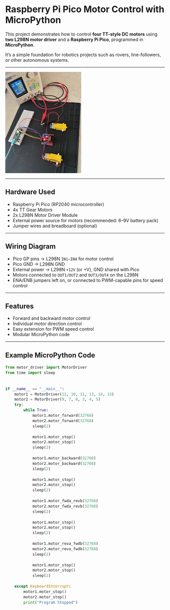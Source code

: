 # Raspberry Pi Pico Motor Control with MicroPython

This project demonstrates how to control **four TT-style DC motors** using **two L298N motor driver** and a **Raspberry Pi Pico**, programmed in **MicroPython**.  

It’s a simple foundation for robotics projects such as rovers, line-followers, or other autonomous systems.

---

![MotorCircuit](images/Motor_Driver_circuit.jpg)

---

## Hardware Used
- Raspberry Pi Pico (RP2040 microcontroller)
- 4x TT Gear Motors
- 2x L298N Motor Driver Module
- External power source for motors (recommended: 6–9V battery pack)
- Jumper wires and breadboard (optional)

---

## Wiring Diagram
- Pico GP pins → L298N `IN1–IN4` for motor control
- Pico GND → L298N GND
- External power → L298N `+12V` (or +V), GND shared with Pico
- Motors connected to `OUT1/OUT2` and `OUT3/OUT4` on the L298N
- ENA/ENB jumpers left on, or connected to PWM-capable pins for speed control

---

## Features
- Forward and backward motor control
- Individual motor direction control
- Easy extension for PWM speed control
- Modular MicroPython code

---

## Example MicroPython Code

```python
from motor_driver import MotorDriver
from time import sleep
    
    
if __name__ == "__main__":
    motor1 = MotorDriver(12, 10, 11, 13, 14, 15)
    motor2 = MotorDriver(9, 7, 8, 3, 4, 5)
    try:
        while True:
            motor1.motor_forward(32768)
            motor2.motor_forward(32768)
            sleep(2)
            
            motor1.motor_stop()
            motor2.motor_stop()
            sleep(2)
            
            motor1.motor_backward(32768)
            motor2.motor_backward(32768)
            sleep(2)
            
            motor1.motor_stop()
            motor2.motor_stop()
            sleep(2)
            
            motor1.motor_fwda_revb(32768)
            motor2.motor_fwda_revb(32768)
            sleep(2)
            
            motor1.motor_stop()
            motor2.motor_stop()
            sleep(2)
            
            motor1.motor_reva_fwdb(32768)
            motor2.motor_reva_fwdb(32768)
            sleep(2)
            
            motor1.motor_stop()
            motor2.motor_stop()
            sleep(2)
            
    except KeyboardInterrupt:
        motor1.motor_stop()
        motor2.motor_stop()
        print("Program Stopped")
